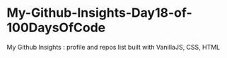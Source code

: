 # My-Github-Insights-Day18-of-100DaysOfCode
My Github Insights : profile and repos list built with VanillaJS, CSS, HTML
